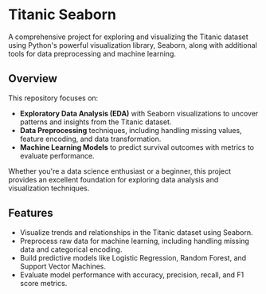 # Titanic Seaborn

A comprehensive project for exploring and visualizing the Titanic dataset using Python's powerful visualization library, Seaborn, along with additional tools for data preprocessing and machine learning.

## Overview

This repository focuses on:
- **Exploratory Data Analysis (EDA)** with Seaborn visualizations to uncover patterns and insights from the Titanic dataset.
- **Data Preprocessing** techniques, including handling missing values, feature encoding, and data transformation.
- **Machine Learning Models** to predict survival outcomes with metrics to evaluate performance.

Whether you're a data science enthusiast or a beginner, this project provides an excellent foundation for exploring data analysis and visualization techniques.

## Features

- Visualize trends and relationships in the Titanic dataset using Seaborn.
- Preprocess raw data for machine learning, including handling missing data and categorical encoding.
- Build predictive models like Logistic Regression, Random Forest, and Support Vector Machines.
- Evaluate model performance with accuracy, precision, recall, and F1 score metrics.
